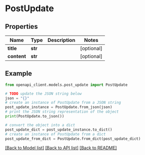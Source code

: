 # PostUpdate


## Properties

Name | Type | Description | Notes
------------ | ------------- | ------------- | -------------
**title** | **str** |  | [optional] 
**content** | **str** |  | [optional] 

## Example

```python
from openapi_client.models.post_update import PostUpdate

# TODO update the JSON string below
json = "{}"
# create an instance of PostUpdate from a JSON string
post_update_instance = PostUpdate.from_json(json)
# print the JSON string representation of the object
print(PostUpdate.to_json())

# convert the object into a dict
post_update_dict = post_update_instance.to_dict()
# create an instance of PostUpdate from a dict
post_update_from_dict = PostUpdate.from_dict(post_update_dict)
```
[[Back to Model list]](../README.md#documentation-for-models) [[Back to API list]](../README.md#documentation-for-api-endpoints) [[Back to README]](../README.md)


